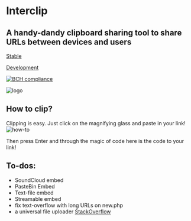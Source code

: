 # Interclip
## A handy-dandy clipboard sharing tool to share URLs between devices and users

[Stable](http://uni.hys.cz)

[Development](http://unidev.hys.cz/)

[![BCH compliance](https://bettercodehub.com/edge/badge/filiptronicek/Interclip?branch=master)]()

![logo](https://github.com/filiptronicek/Interclip/raw/master/img/interclip_logo.png)
## How to clip?
Clipping is easy. Just click on the magnifying glass and paste in your link!
![how-to](https://github.com/filiptronicek/Interclip/raw/master/img/interclip-home.gif)

Then press Enter and through the magic of code here is the code to your link!

## To-dos:
* SoundCloud embed
* PasteBin Embed
* Text-file embed
* Streamable embed
* fix text-overflow with long URLs on new.php
* a universal file uploader [StackOverflow](https://stackoverflow.com/questions/58153921/how-can-you-upload-to-catbox-using-javascript)
